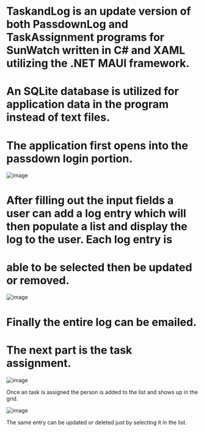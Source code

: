 # TaskandLog is an update version of both PassdownLog and TaskAssignment programs for SunWatch written in C# and XAML utilizing the .NET MAUI framework. 
# An SQLite database is utilized for application data in the program instead of text files. 
# The application first opens into the passdown login portion.

![image](https://user-images.githubusercontent.com/91855477/208279875-eb55a846-5114-4c52-a1e0-dbdb28412760.png)

# After filling out the input fields a user can add a log entry which will then populate a list and display the log to the user. Each log entry is
# able to be selected then be updated or removed.

![image](https://user-images.githubusercontent.com/91855477/208282991-19a53aff-6fa5-4117-8c8c-a471aaee6f29.png)

# Finally the entire log can be emailed.

# The next part is the task assignment. 

![image](https://user-images.githubusercontent.com/91855477/208283201-e328d7c4-92b8-4612-9577-cda18b464bc1.png)

Once an task is assigned the person is added to the list and shows up in the grid.

![image](https://user-images.githubusercontent.com/91855477/208283255-7ab2c4cf-5998-4e46-b670-0a67f8631987.png)

The same entry can be updated or deleted just by selecting it in the list. 
